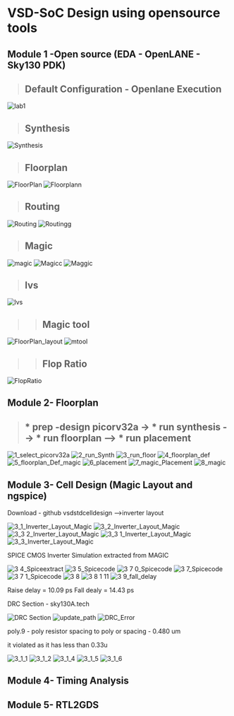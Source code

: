 # VSD-SoC Design using opensource tools

## Module 1 -Open source (EDA - OpenLANE - Sky130 PDK)
 > ## Default Configuration - Openlane Execution ##
![lab1](https://github.com/Adivi123/VSD-SoC-Design-Lab/assets/170654484/61b58e86-a2dc-4ec3-91d0-d3a9d4949d29)
 > ## Synthesis ##
![Synthesis](https://github.com/Adivi123/VSD-SoC-Design-Lab/assets/170654484/509075cc-824e-42b0-b664-a43f070da4b4)
 > ## Floorplan ##
![FloorPlan](https://github.com/Adivi123/VSD-SoC-Design-Lab/assets/170654484/dd2c8460-31e2-427a-891c-0664921985a1)
![Floorplann](https://github.com/Adivi123/VSD-SoC-Design-Lab/assets/170654484/37eb889a-9896-4167-bdbb-8a240d890cc1)
 > ## Routing ##
![Routing](https://github.com/Adivi123/VSD-SoC-Design-Lab/assets/170654484/3088fd2b-469b-47f4-8988-5367e7a908da)
![Routingg](https://github.com/Adivi123/VSD-SoC-Design-Lab/assets/170654484/785595d3-e0a7-4864-9902-41932668375c)
 > ## Magic ##
![magic](https://github.com/Adivi123/VSD-SoC-Design-Lab/assets/170654484/9264ff41-6f36-4743-9663-ed66d8647615)
![Magicc](https://github.com/Adivi123/VSD-SoC-Design-Lab/assets/170654484/24e3b997-6358-4303-9f23-08dec99c276a)
![Maggic](https://github.com/Adivi123/VSD-SoC-Design-Lab/assets/170654484/f6bdc6d9-b9d9-4fd4-9309-83319027cbc6)
 > ## lvs ##
![lvs](https://github.com/Adivi123/VSD-SoC-Design-Lab/assets/170654484/9faa5efd-7df7-45ce-a1dc-6f094c4de9b7)
> > ## Magic tool ##
   ![FloorPlan_layout](https://github.com/Adivi123/VSD-SoC-Design-Lab/assets/170654484/3b1b045c-3022-40c2-ae15-3f97ed16927d)
   ![mtool](https://github.com/Adivi123/VSD-SoC-Design-Lab/assets/170654484/a0012d1b-49d4-4625-86ba-8904d62db71c)
> > ## Flop Ratio ##
   ![FlopRatio](https://github.com/Adivi123/VSD-SoC-Design-Lab/assets/170654484/bac02752-3755-4b46-bdb7-4cc6a2033220)
## Module 2- Floorplan
> ## * prep -design picorv32a -> * run synthesis --> * run floorplan --> * run placement ##
![1_select_picorv32a](https://github.com/Adivi123/VSD-SoC-Design-Lab/assets/170654484/cbb3e551-21e0-4998-9b1d-7e8a668c3819)
![2_run_Synth](https://github.com/Adivi123/VSD-SoC-Design-Lab/assets/170654484/e52bafc0-8593-499a-b70b-896f51700550)
![3_run_floor](https://github.com/Adivi123/VSD-SoC-Design-Lab/assets/170654484/a7e4d201-4cae-46fa-be77-d7b58d99be23)
![4_floorplan_def](https://github.com/Adivi123/VSD-SoC-Design-Lab/assets/170654484/aeed9350-dfc1-4aa9-87d5-f02fffcadf87)
![5_floorplan_Def_magic](https://github.com/Adivi123/VSD-SoC-Design-Lab/assets/170654484/f7d1f659-29dd-4814-b835-00d8b2e3ee9c)
![6_placement](https://github.com/Adivi123/VSD-SoC-Design-Lab/assets/170654484/232aa127-d2e1-457b-8a39-f621884477e2)
![7_magic_Placement](https://github.com/Adivi123/VSD-SoC-Design-Lab/assets/170654484/9c90daa4-c591-45a5-acaf-eecda6df53ed)
![8_magic](https://github.com/Adivi123/VSD-SoC-Design-Lab/assets/170654484/42a922fc-7eeb-4faf-8e7b-ce1e0b056678)
## Module 3- Cell Design (Magic Layout and ngspice)
Download - github vsdstdcelldesign -->inverter layout

![3_1_Inverter_Layout_Magic](https://github.com/Adivi123/VSD-SoC-Design-Lab/assets/170654484/42dd0459-97d3-44f6-8e11-7481d006007b)
![3_2_Inverter_Layout_Magic](https://github.com/Adivi123/VSD-SoC-Design-Lab/assets/170654484/ea9b4e99-2c38-4967-942a-49b1babfbf4b)
![3_3 2_Inverter_Layout_Magic](https://github.com/Adivi123/VSD-SoC-Design-Lab/assets/170654484/81e63d32-1b58-4292-986f-1c206e0a44a3)
![3_3 1_Inverter_Layout_Magic](https://github.com/Adivi123/VSD-SoC-Design-Lab/assets/170654484/b9f2c653-a129-44d9-ac28-a190aa02b7a5)
![3_3_Inverter_Layout_Magic](https://github.com/Adivi123/VSD-SoC-Design-Lab/assets/170654484/7aa6f01a-f04b-4245-865c-d50f3f8c7fcf)

SPICE CMOS Inverter Simulation extracted from MAGIC 

![3 4_Spiceextract](https://github.com/Adivi123/VSD-SoC-Design-Lab/assets/170654484/e41eaf85-0ccb-4e7b-a0df-0a5941bd6c5f)
![3 5_Spicecode](https://github.com/Adivi123/VSD-SoC-Design-Lab/assets/170654484/8ead8885-3581-4e1a-b1da-8c4adbad9f31)
![3 7 0_Spicecode](https://github.com/Adivi123/VSD-SoC-Design-Lab/assets/170654484/80dc7ce9-b87f-4aed-8fc7-fa4d3bc4c91d)
![3 7_Spicecode](https://github.com/Adivi123/VSD-SoC-Design-Lab/assets/170654484/8be6d1a0-a4de-44f6-8306-3029ae3ea27b)
![3 7 1_Spicecode](https://github.com/Adivi123/VSD-SoC-Design-Lab/assets/170654484/b45311f8-8cfd-487a-8d64-3592a2f79087)
![3 8](https://github.com/Adivi123/VSD-SoC-Design-Lab/assets/170654484/c2083fe9-0180-4e33-a4ca-7a824d58f6bc)
![3 8 1 11](https://github.com/Adivi123/VSD-SoC-Design-Lab/assets/170654484/7ece0094-c529-419d-8260-9ad25d179358)
![3 9_fall_delay](https://github.com/Adivi123/VSD-SoC-Design-Lab/assets/170654484/6849ccd0-1296-4ab5-9610-13f91d714e2e)

Raise delay = 10.09 ps
Fall dealy = 14.43 ps

DRC Section - sky130A.tech 

![DRC Section](https://github.com/Adivi123/VSD-SoC-Design-Lab/assets/170654484/6a8bda06-bcc4-41a2-9b35-af975885fe59)
![update_path](https://github.com/Adivi123/VSD-SoC-Design-Lab/assets/170654484/0fa6f7e7-8b12-42b5-b67a-5494e870eeec)
![DRC_Error](https://github.com/Adivi123/VSD-SoC-Design-Lab/assets/170654484/f0b354d0-1ca0-41d8-ad6f-cf29ea9349c2)

poly.9 - poly resistor spacing to poly or spacing - 0.480 um

it violated as it has less than 0.33u

![3_1_1](https://github.com/Adivi123/VSD-SoC-Design-Lab/assets/170654484/28e86fbd-8680-43ca-bfa8-d7440755b4e8)
![3_1_2](https://github.com/Adivi123/VSD-SoC-Design-Lab/assets/170654484/1f517c10-1f81-42e7-ae98-9873b3ed58cd)
![3_1_4](https://github.com/Adivi123/VSD-SoC-Design-Lab/assets/170654484/f81c407f-87cc-4793-bde7-25437a646879)
![3_1_5](https://github.com/Adivi123/VSD-SoC-Design-Lab/assets/170654484/b75ec3c0-b29e-44e3-b6ca-364bdc72e622)
![3_1_6](https://github.com/Adivi123/VSD-SoC-Design-Lab/assets/170654484/b989eef9-cc7d-4363-96f3-f46f25712120)
## Module 4- Timing Analysis

## Module 5- RTL2GDS







